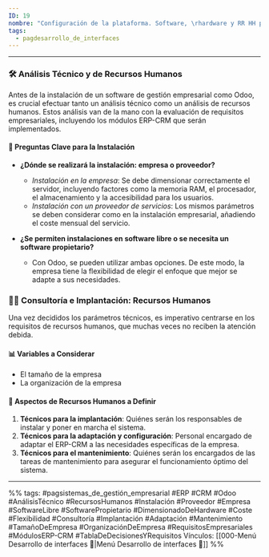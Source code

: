 ```yaml
---
ID: 19
nombre: "Configuración de la plataforma. Software, \rhardware y RR HH para la consultoría e implantación"
tags:
  - pagdesarrollo_de_interfaces
---
```

 ___

### 🛠️ Análisis Técnico y de Recursos Humanos

Antes de la instalación de un software de gestión empresarial como Odoo, es crucial efectuar tanto un análisis técnico como un análisis de recursos humanos. Estos análisis van de la mano con la evaluación de requisitos empresariales, incluyendo los módulos ERP-CRM que serán implementados.

#### 🎯 Preguntas Clave para la Instalación

- **¿Dónde se realizará la instalación: empresa o proveedor?**
    - *Instalación en la empresa*: Se debe dimensionar correctamente el servidor, incluyendo factores como la memoria RAM, el procesador, el almacenamiento y la accesibilidad para los usuarios.
    - *Instalación con un proveedor de servicios*: Los mismos parámetros se deben considerar como en la instalación empresarial, añadiendo el coste mensual del servicio.

- **¿Se permiten instalaciones en software libre o se necesita un software propietario?**
    - Con Odoo, se pueden utilizar ambas opciones. De este modo, la empresa tiene la flexibilidad de elegir el enfoque que mejor se adapte a sus necesidades.

### 🧑‍💻 Consultoría e Implantación: Recursos Humanos

Una vez decididos los parámetros técnicos, es imperativo centrarse en los requisitos de recursos humanos, que muchas veces no reciben la atención debida.

#### 📊 Variables a Considerar
- El tamaño de la empresa
- La organización de la empresa

#### 🚀 Aspectos de Recursos Humanos a Definir
1. **Técnicos para la implantación**: Quiénes serán los responsables de instalar y poner en marcha el sistema.
2. **Técnicos para la adaptación y configuración**: Personal encargado de adaptar el ERP-CRM a las necesidades específicas de la empresa.
3. **Técnicos para el mantenimiento**: Quiénes serán los encargados de las tareas de mantenimiento para asegurar el funcionamiento óptimo del sistema.

___
%%
tags:  #pagsistemas_de_gestión_empresarial  #ERP #CRM #Odoo #AnálisisTécnico #RecursosHumanos #Instalación #Proveedor #Empresa #SoftwareLibre #SoftwarePropietario #DimensionadoDeHardware #Coste #Flexibilidad #Consultoría #Implantación #Adaptación #Mantenimiento #TamañoDeEmpresa #OrganizaciónDeEmpresa #RequisitosEmpresariales #MódulosERP-CRM #TablaDeDecisionesYRequisitos
Vínculos: [[000-Menú Desarrollo de interfaces 📃|Menú Desarrollo de interfaces 📃]]
%%